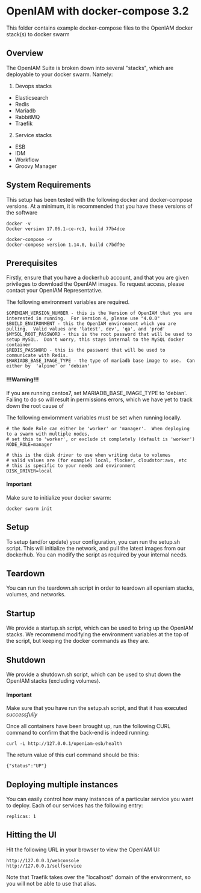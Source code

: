 # OpenIAM with docker-compose 3.2

This folder contains example docker-compose files to the OpenIAM docker stack(s) to docker swarm 

## Overview

The OpenIAM Suite is broken down into several "stacks", which are deployable to your docker swarm.  Namely:

1) Devops stacks
* Elasticsearch
* Redis
* Mariadb
* RabbitMQ
* Traefik

2) Service stacks
* ESB
* IDM
* Workflow
* Groovy Manager


## System Requirements

This setup has been tested with the following docker and docker-compose versions.  At a minimum, it is recommended that you have these versions of the software

```
docker -v
Docker version 17.06.1-ce-rc1, build 77b4dce

docker-compose -v
docker-compose version 1.14.0, build c7bdf9e
```

## Prerequisites

Firstly, ensure that you have a dockerhub account, and that you are given privileges to download the OpenIAM images.  To request access, please contact your OpenIAM Representative.

The following environment variables are required.

```
$OPENIAM_VERSION_NUMBER - this is the Version of OpenIAM that you are interested in running.  For Version 4, please use "4.0.0"
$BUILD_ENVIRONMENT - this the OpenIAM environment which you are pulling.  Valid values are 'latest', dev', 'qa', and 'prod'
$MYSQL_ROOT_PASSWORD - this is the root password that will be used to setup MySQL.  Don't worry, this stays internal to the MySQL docker container
$REDIS_PASSWORD - this is the password that will be used to communicate with Redis.
$MARIADB_BASE_IMAGE_TYPE - the type of mariadb base image to use.  Can either by  'alpine' or 'debian'
```

#### !!!Warning!!!

If you are running centos7, set MARIADB_BASE_IMAGE_TYPE to 'debian'.  Failing to do so will result in permissions errors, which
we have yet to track down the root cause of

The following enviornment variables must be set when running locally.

```
# the Node Role can either be 'worker' or 'manager'.  When deploying to a swarm with multiple nodes, 
# set this to 'worker', or exclude it completely (default is 'worker')
NODE_ROLE=manager

# this is the disk driver to use when writing data to volumes
# valid values are (for example) local, flocker, cloudstor:aws, etc
# this is specific to your needs and environment
DISK_DRIVER=local
```

#### Important

Make sure to initialize your docker swarm:

```
docker swarm init
```

## Setup

To setup (and/or update) your configuration, you can run the setup.sh script.  This will initialize the network, and pull the latest images from our dockerhub.
You can modify the script as required by your internal needs.
 
## Teardown

You can run the teardown.sh script in order to teardown all openiam stacks, volumes, and networks.

## Startup

We provide a startup.sh script, which can be used to bring up the OpenIAM stacks.  We recommend modifying the environment variables at the top of the script, but keeping the docker commands as they are.

## Shutdown

We provide a shutdown.sh script, which can be used to shut down the OpenIAM stacks (excluding volumes).

#### Important

Make sure that you have run the setup.sh script, and that it has executed *successfully*

Once all containers have been brought up, run the following CURL command to confirm that the back-end is indeed running:

```
curl -L http://127.0.0.1/openiam-esb/health
```

The return value of this curl command should be this:
```
{"status":"UP"}
```

## Deploying multiple instances

You can easily control how many instances of a particular service you want to deploy.  Each of our services has the following entry:

```
replicas: 1
```


## Hitting the UI

Hit the following URL in your browser to view the OpenIAM UI:

```
http://127.0.0.1/webconsole
http://127.0.0.1/selfservice
```

Note that Traefik takes over the "localhost" domain of the environment, 
so you will not be able to use that alias.